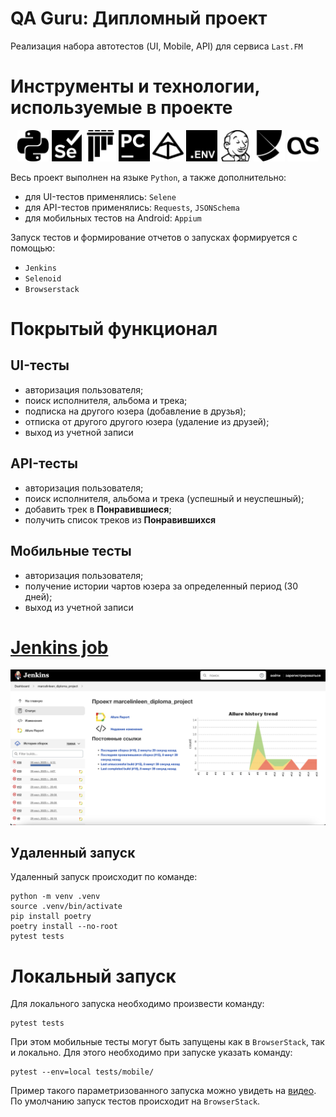 # QA Guru: Дипломный проект
Реализация набора автотестов (UI, Mobile, API) для сервиса <code>Last.FM</code>

# Инструменты и технологии, используемые в проекте
<p align="center">
<a href="https://www.python.org/"><img src="files/readme_images/python.svg" width="50" height="50"  alt="PYTHON"/></a>
<a href="https://www.selenium.dev/"><img src="files/readme_images/selenium.svg" width="50" height="50"  alt="SELENIUM"/></a>
<a href="https://docs.pytest.org/en/"><img src="files/readme_images/pytest.svg" width="50" height="50"  alt="SELENIUM"/></a>
<a href="https://www.jetbrains.com/ru-ru/pycharm/"><img src="files/readme_images/pycharm.svg" width="50" height="50"  alt="PYCHARM"/></a>
<a href="https://docs.pydantic.dev/latest/"><img src="files/readme_images/pydantic.svg" width="50" height="50"  alt="PYDANTIC"/></a>
<a href="https://pypi.org/project/python-dotenv/"><img src="files/readme_images/dotenv.svg" width="50" height="50"  alt=".ENV"/></a>
<a href="https://www.jenkins.io/"><img src="files/readme_images/jenkins.svg" width="50" height="50"  alt="JENKINS"/></a>
<a href="https://python-poetry.org/"><img src="files/readme_images/poetry.svg" width="50" height="50"  alt="POETRY"/></a>
<a href="https://www.last.fm/api"><img src="files/readme_images/lastdotfm.svg" width="50" height="50"  alt="LAST.FM"/></a>
</p>

Весь проект выполнен на языке <code>Python</code>, а также дополнительно:
 - для UI-тестов применялись: <code>Selene</code>
 - для API-тестов применялись: <code>Requests</code>, <code>JSONSchema</code>
 - для мобильных тестов на Android: <code>Appium</code>

Запуск тестов и формирование отчетов о запусках формируется с помощью:
 - <code>Jenkins</code>
 - <code>Selenoid</code>
 - <code>Browserstack</code>

# Покрытый функционал

## UI-тесты

 - авторизация пользователя;
 - поиск исполнителя, альбома и трека;
 - подписка на другого юзера (добавление в друзья);
 - отписка от другого другого юзера (удаление из друзей);
 - выход из учетной записи

## API-тесты
 - авторизация пользователя;
 - поиск исполнителя, альбома и трека (успешный и неуспешный);
 - добавить трек в **Понравившиеся**;
 - получить список треков из **Понравившихся**

## Мобильные тесты
 - авторизация пользователя;
 - получение истории чартов юзера за определенный период (30 дней);
 - выход из учетной записи

# <a href='https://jenkins.autotests.cloud/job/marcelinleen_diploma_project/'>Jenkins job</a>
<img src="files/readme_images/jenkins_job.jpg" alt="JENKINS JOB"/></a>

## Удаленный запуск
Удаленный запуск происходит по команде:
```
python -m venv .venv
source .venv/bin/activate
pip install poetry
poetry install --no-root
pytest tests
```

# Локальный запуск
Для локального запуска необходимо произвести команду:
```
pytest tests
```
При этом мобильные тесты могут быть запущены как в <code>BrowserStack</code>, так и локально. Для этого необходимо при запуске указать команду:
```
pytest --env=local tests/mobile/
```
Пример такого параметризованного запуска можно увидеть на <a href="https://www.loom.com/share/a35e74b30d6a4edf976cac0692f16e62?sid=eb825c54-55ef-4223-8cda-25e3dbe1f011">видео</a>.
По умолчанию запуск тестов происходит на <code>BrowserStack</code>.